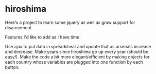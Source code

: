 # hiroshima

Here's a project to learn some jquery as well as grow support for disarmement.

Features I'd like to add as I have time:

Use ajax to put data in spreadsheat and update that as arsenals increase and decrease.
Make years since hiroshima go up every year (should be easy!).
Make the code a bit more elegant/efficient by making objects for each country whose variables are plugged into one function by each button.
